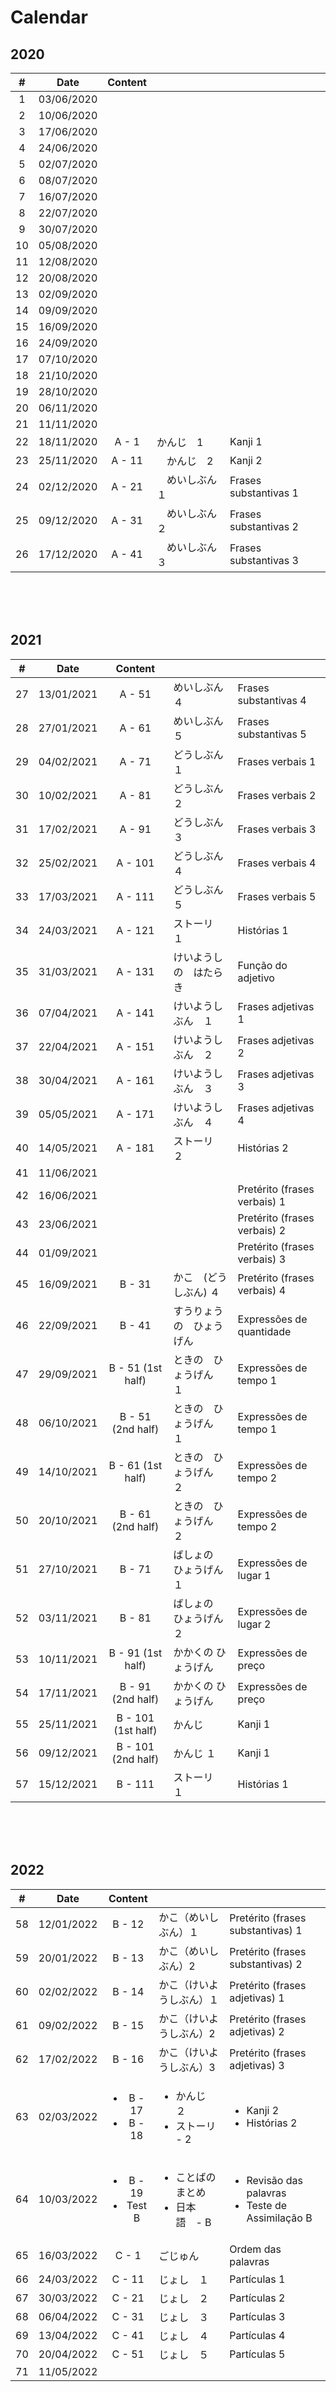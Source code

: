 # Calendar

## 2020

|  #  | Date       | Content  |       |   |
|:---:|:----------:|:--------:|:-----|:---|
|   1  | 03/06/2020 |  |  |
|   2  | 10/06/2020 |  |  |
|   3  | 17/06/2020 |  |  | 
|   4  | 24/06/2020 |  |  |
|   5  | 02/07/2020 |  |  |
|   6  | 08/07/2020 |  |  |
|   7  | 16/07/2020 |  |  |
|   8  | 22/07/2020 |  |  |
|   9  | 30/07/2020 |  |  |
|  10  | 05/08/2020 |  |  |
|  11  | 12/08/2020 |  |  |
|  12  | 20/08/2020 |  |  |
|  13  | 02/09/2020 |  |  |
|  14  | 09/09/2020 |  |  |
|  15  | 16/09/2020 |  |  |
|  16  | 24/09/2020 |  |  |
|  17  | 07/10/2020 |  |  |
|  18  | 21/10/2020 |  |  |
|  19  | 28/10/2020 |  |  |
|  20  | 06/11/2020 |  |  |
|  21  | 11/11/2020 |  |
|  22  | 18/11/2020 | A -  1   |かんじ　1 | Kanji 1 |
|  23  | 25/11/2020 | A - 11   |　かんじ　2 | Kanji 2 |
|  24  | 02/12/2020 | A - 21   |　めいしぶん　１ | Frases substantivas 1 |
|  25  | 09/12/2020 | A - 31   |　めいしぶん　２ | Frases substantivas 2 |
|  26  | 17/12/2020 | A - 41 |　めいしぶん　３ | Frases substantivas 3 |

<br><br><br>



## 2021

|  #  | Date       | Content |       |  |
|:---:|:----------:|:-------:|:-----|:---|
|  27  | 13/01/2021 | A - 51  | めいしぶん　４ | Frases substantivas 4 |
|  28  | 27/01/2021 | A - 61  | めいしぶん　５ | Frases substantivas 5 |
|  29  | 04/02/2021 | A - 71  | どうしぶん　１ | Frases verbais 1 |
|  30  | 10/02/2021 | A - 81  | どうしぶん　２ | Frases verbais 2 |
|  31  | 17/02/2021 | A - 91  | どうしぶん　３ | Frases verbais 3 |
|  32  | 25/02/2021 | A - 101 | どうしぶん　４ | Frases verbais 4 |
|  33  | 17/03/2021 | A - 111 | どうしぶん　５ | Frases verbais 5 |
|  34  | 24/03/2021 | A - 121 | ストーリ　１ | Histórias 1 |
|  35  | 31/03/2021 | A - 131 | けいようしの　はたらき | Função do adjetivo |
|  36  | 07/04/2021 | A - 141 | けいようしぶん　１ | Frases adjetivas 1 |
|  37  | 22/04/2021 | A - 151 | けいようしぶん　２ | Frases adjetivas 2 |
|  38  | 30/04/2021 | A - 161 | けいようしぶん　３ | Frases adjetivas 3 |
|  39  | 05/05/2021 | A - 171 | けいようしぶん　４ | Frases adjetivas 4 |
|  40  | 14/05/2021 | A - 181 | ストーリ　２ | Histórias 2 |
|  41  | 11/06/2021 |  |  |
|  42  | 16/06/2021 |  |  | Pretérito (frases verbais) 1 |
|  43  | 23/06/2021 |  |  | Pretérito (frases verbais) 2 |
|  44  | 01/09/2021 |  |  | Pretérito (frases verbais) 3 | 
|  45  | 16/09/2021 | B - 31 | かこ　(どうしぶん) ４ | Pretérito (frases verbais) 4 |
|  46  | 22/09/2021 | B - 41 | すうりょうの　ひょうげん | Expressões de quantidade |
|  47  | 29/09/2021 | B - 51 (1st half) | ときの　ひょうげん　１ | Expressões de tempo 1 |
|  48  | 06/10/2021 | B - 51 (2nd half) | ときの　ひょうげん　１ | Expressões de tempo 1 |
|  49  | 14/10/2021 | B - 61 (1st half) | ときの　ひょうげん　２ | Expressões de tempo 2 |
|  50  | 20/10/2021 | B - 61 (2nd half) | ときの　ひょうげん　２ | Expressões de tempo 2 |
|  51  | 27/10/2021 | B - 71 | ばしょの　ひょうげん　１ | Expressões de lugar 1 |
|  52  | 03/11/2021 | B - 81 | ばしょの　ひょうげん　２ | Expressões de lugar 2 |
|  53  | 10/11/2021 | B - 91 (1st half) | かかくの ひょうげん | Expressões de preço |
|  54  | 17/11/2021 | B - 91 (2nd half) | かかくの ひょうげん | Expressões de preço |
|  55  | 25/11/2021 | B - 101 (1st half) | かんじ | Kanji 1 |
|  56  | 09/12/2021 | B - 101 (2nd half) | かんじ １ | Kanji 1 |
|  57  | 15/12/2021 | B - 111 | ストーリ　１ | Histórias 1 |

<br><br><br>



## 2022

|  #  | Date       | Content |       | |
|:---:|:----------:|:-------:|:-----|:---|
| 58 | 12/01/2022 | B - 12 | かこ（めいしぶん）１ | Pretérito (frases substantivas) 1
| 59 | 20/01/2022 | B - 13 | かこ（めいしぶん）2 | Pretérito (frases substantivas) 2 |
| 60 | 02/02/2022 | B - 14 | かこ（けいようしぶん）１ | Pretérito (frases adjetivas) 1 |
| 61 | 09/02/2022 | B - 15 | かこ（けいようしぶん）2 | Pretérito (frases adjetivas) 2 |
| 62 | 17/02/2022 | B - 16 | かこ（けいようしぶん）3 | Pretérito (frases adjetivas) 3 |
| 63 | 02/03/2022 |<ul><li>B - 17</li><li>B - 18</li></ul> | <ul><li>かんじ　２</li><li>ストーリ - 2</li></ul> | <ul><li>Kanji 2</li><li>Histórias 2</li></ul> |
| 64 | 10/03/2022 |<ul><li>B - 19</li><li>Test B</li></ul> | <ul><li>ことばの まとめ</li><li>日本語　- B</li></ul>| <ul><li>Revisão das palavras</li><li>Teste de Assimilação B</li></ul> |
| 65 | 16/03/2022 | C - 1 | ごじゅん | Ordem das palavras |
| 66 | 24/03/2022 | C - 11 | じょし　１ | Partículas 1 |
| 67 | 30/03/2022 | C - 21 | じょし　２ | Partículas 2 |
| 68 | 06/04/2022 | C - 31 | じょし　３ | Partículas 3 |
| 69 | 13/04/2022 | C - 41 | じょし　４ | Partículas 4 |
| 70 | 20/04/2022 | C - 51 | じょし　５ | Partículas 5 |
| 71 | 11/05/2022 |  | | |